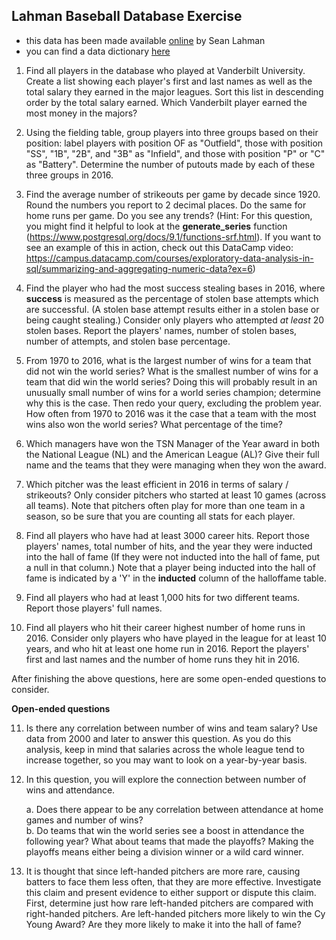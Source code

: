 ## Lahman Baseball Database Exercise
- this data has been made available [online](http://www.seanlahman.com/baseball-archive/statistics/) by Sean Lahman
- you can find a data dictionary [here](http://www.seanlahman.com/files/database/readme2016.txt)

1. Find all players in the database who played at Vanderbilt University. Create a list showing each player's first and last names as well as the total salary they earned in the major leagues. Sort this list in descending order by the total salary earned. Which Vanderbilt player earned the most money in the majors?

2. Using the fielding table, group players into three groups based on their position: label players with position OF as "Outfield", those with position "SS", "1B", "2B", and "3B" as "Infield", and those with position "P" or "C" as "Battery". Determine the number of putouts made by each of these three groups in 2016.

3. Find the average number of strikeouts per game by decade since 1920. Round the numbers you report to 2 decimal places. Do the same for home runs per game. Do you see any trends? (Hint: For this question, you might find it helpful to look at the **generate_series** function (https://www.postgresql.org/docs/9.1/functions-srf.html). If you want to see an example of this in action, check out this DataCamp video: https://campus.datacamp.com/courses/exploratory-data-analysis-in-sql/summarizing-and-aggregating-numeric-data?ex=6)

4. Find the player who had the most success stealing bases in 2016, where __success__ is measured as the percentage of stolen base attempts which are successful. (A stolen base attempt results either in a stolen base or being caught stealing.) Consider only players who attempted _at least_ 20 stolen bases. Report the players' names, number of stolen bases, number of attempts, and stolen base percentage.

5. From 1970 to 2016, what is the largest number of wins for a team that did not win the world series? What is the smallest number of wins for a team that did win the world series? Doing this will probably result in an unusually small number of wins for a world series champion; determine why this is the case. Then redo your query, excluding the problem year. How often from 1970 to 2016 was it the case that a team with the most wins also won the world series? What percentage of the time?

6. Which managers have won the TSN Manager of the Year award in both the National League (NL) and the American League (AL)? Give their full name and the teams that they were managing when they won the award.

7. Which pitcher was the least efficient in 2016 in terms of salary / strikeouts? Only consider pitchers who started at least 10 games (across all teams). Note that pitchers often play for more than one team in a season, so be sure that you are counting all stats for each player.

8. Find all players who have had at least 3000 career hits. Report those players' names, total number of hits, and the year they were inducted into the hall of fame (If they were not inducted into the hall of fame, put a null in that column.) Note that a player being inducted into the hall of fame is indicated by a 'Y' in the **inducted** column of the halloffame table.

9. Find all players who had at least 1,000 hits for two different teams. Report those players' full names.

10. Find all players who hit their career highest number of home runs in 2016. Consider only players who have played in the league for at least 10 years, and who hit at least one home run in 2016. Report the players' first and last names and the number of home runs they hit in 2016.

After finishing the above questions, here are some open-ended questions to consider.

**Open-ended questions**

11. Is there any correlation between number of wins and team salary? Use data from 2000 and later to answer this question. As you do this analysis, keep in mind that salaries across the whole league tend to increase together, so you may want to look on a year-by-year basis.

12. In this question, you will explore the connection between number of wins and attendance.

    a. Does there appear to be any correlation between attendance at home games and number of wins?  
    b. Do teams that win the world series see a boost in attendance the following year? What about teams that made the playoffs? Making the playoffs means either being a division winner or a wild card winner.


13. It is thought that since left-handed pitchers are more rare, causing batters to face them less often, that they are more effective. Investigate this claim and present evidence to either support or dispute this claim. First, determine just how rare left-handed pitchers are compared with right-handed pitchers. Are left-handed pitchers more likely to win the Cy Young Award? Are they more likely to make it into the hall of fame?
